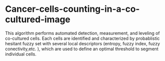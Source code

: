 # Cancer-cells-counting-in-a-co-cultured-image
This algorithm performs automated detection, measurement, and leveling of co-cultured cells. Each cells are identified and characterized by probablistic hesitant fuzzy set with several local descriptors (entropy, fuzzy index, fuzzy conectivity,etc. ), which are used to define an optimal threshold to segment  individual cells.
